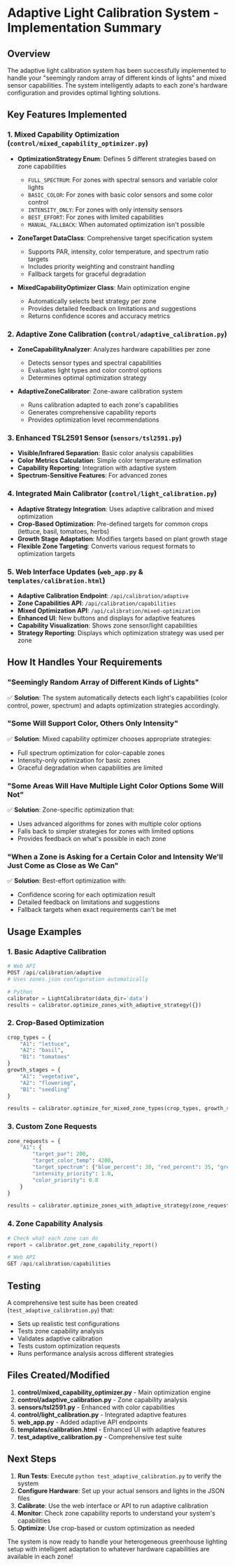 # Adaptive Light Calibration System - Implementation Summary

## Overview
The adaptive light calibration system has been successfully implemented to handle your "seemingly random array of different kinds of lights" and mixed sensor capabilities. The system intelligently adapts to each zone's hardware configuration and provides optimal lighting solutions.

## Key Features Implemented

### 1. Mixed Capability Optimization (`control/mixed_capability_optimizer.py`)
- **OptimizationStrategy Enum**: Defines 5 different strategies based on zone capabilities
  - `FULL_SPECTRUM`: For zones with spectral sensors and variable color lights
  - `BASIC_COLOR`: For zones with basic color sensors and some color control
  - `INTENSITY_ONLY`: For zones with only intensity sensors
  - `BEST_EFFORT`: For zones with limited capabilities
  - `MANUAL_FALLBACK`: When automated optimization isn't possible

- **ZoneTarget DataClass**: Comprehensive target specification system
  - Supports PAR, intensity, color temperature, and spectrum ratio targets
  - Includes priority weighting and constraint handling
  - Fallback targets for graceful degradation

- **MixedCapabilityOptimizer Class**: Main optimization engine
  - Automatically selects best strategy per zone
  - Provides detailed feedback on limitations and suggestions
  - Returns confidence scores and accuracy metrics

### 2. Adaptive Zone Calibration (`control/adaptive_calibration.py`)
- **ZoneCapabilityAnalyzer**: Analyzes hardware capabilities per zone
  - Detects sensor types and spectral capabilities
  - Evaluates light types and color control options
  - Determines optimal optimization strategy

- **AdaptiveZoneCalibrator**: Zone-aware calibration system
  - Runs calibration adapted to each zone's capabilities
  - Generates comprehensive capability reports
  - Provides optimization level recommendations

### 3. Enhanced TSL2591 Sensor (`sensors/tsl2591.py`)
- **Visible/Infrared Separation**: Basic color analysis capabilities
- **Color Metrics Calculation**: Simple color temperature estimation
- **Capability Reporting**: Integration with adaptive system
- **Spectrum-Sensitive Features**: For advanced zones

### 4. Integrated Main Calibrator (`control/light_calibration.py`)
- **Adaptive Strategy Integration**: Uses adaptive calibration and mixed optimization
- **Crop-Based Optimization**: Pre-defined targets for common crops (lettuce, basil, tomatoes, herbs)
- **Growth Stage Adaptation**: Modifies targets based on plant growth stage
- **Flexible Zone Targeting**: Converts various request formats to optimization targets

### 5. Web Interface Updates (`web_app.py` & `templates/calibration.html`)
- **Adaptive Calibration Endpoint**: `/api/calibration/adaptive`
- **Zone Capabilities API**: `/api/calibration/capabilities`
- **Mixed Optimization API**: `/api/calibration/mixed-optimization`
- **Enhanced UI**: New buttons and displays for adaptive features
- **Capability Visualization**: Shows zone sensor/light capabilities
- **Strategy Reporting**: Displays which optimization strategy was used per zone

## How It Handles Your Requirements

### "Seemingly Random Array of Different Kinds of Lights"
✅ **Solution**: The system automatically detects each light's capabilities (color control, power, spectrum) and adapts optimization strategies accordingly.

### "Some Will Support Color, Others Only Intensity"
✅ **Solution**: Mixed capability optimizer chooses appropriate strategies:
- Full spectrum optimization for color-capable zones
- Intensity-only optimization for basic zones
- Graceful degradation when capabilities are limited

### "Some Areas Will Have Multiple Light Color Options Some Will Not"
✅ **Solution**: Zone-specific optimization that:
- Uses advanced algorithms for zones with multiple color options
- Falls back to simpler strategies for zones with limited options
- Provides feedback on what's possible in each zone

### "When a Zone is Asking for a Certain Color and Intensity We'll Just Come as Close as We Can"
✅ **Solution**: Best-effort optimization with:
- Confidence scoring for each optimization result
- Detailed feedback on limitations and suggestions
- Fallback targets when exact requirements can't be met

## Usage Examples

### 1. Basic Adaptive Calibration
```python
# Web API
POST /api/calibration/adaptive
# Uses zones.json configuration automatically

# Python
calibrator = LightCalibrator(data_dir='data')
results = calibrator.optimize_zones_with_adaptive_strategy({})
```

### 2. Crop-Based Optimization
```python
crop_types = {
    "A1": "lettuce",
    "A2": "basil", 
    "B1": "tomatoes"
}
growth_stages = {
    "A1": "vegetative",
    "A2": "flowering",
    "B1": "seedling"
}

results = calibrator.optimize_for_mixed_zone_types(crop_types, growth_stages)
```

### 3. Custom Zone Requests
```python
zone_requests = {
    "A1": {
        "target_par": 200,
        "target_color_temp": 4200,
        "target_spectrum": {"blue_percent": 30, "red_percent": 35, "green_percent": 35},
        "intensity_priority": 1.0,
        "color_priority": 0.8
    }
}

results = calibrator.optimize_zones_with_adaptive_strategy(zone_requests)
```

### 4. Zone Capability Analysis
```python
# Check what each zone can do
report = calibrator.get_zone_capability_report()

# Web API
GET /api/calibration/capabilities
```

## Testing
A comprehensive test suite has been created (`test_adaptive_calibration.py`) that:
- Sets up realistic test configurations
- Tests zone capability analysis
- Validates adaptive calibration
- Tests custom optimization requests
- Runs performance analysis across different strategies

## Files Created/Modified
1. **control/mixed_capability_optimizer.py** - Main optimization engine
2. **control/adaptive_calibration.py** - Zone capability analysis
3. **sensors/tsl2591.py** - Enhanced with color capabilities
4. **control/light_calibration.py** - Integrated adaptive features
5. **web_app.py** - Added adaptive API endpoints
6. **templates/calibration.html** - Enhanced UI with adaptive features
7. **test_adaptive_calibration.py** - Comprehensive test suite

## Next Steps
1. **Run Tests**: Execute `python test_adaptive_calibration.py` to verify the system
2. **Configure Hardware**: Set up your actual sensors and lights in the JSON files
3. **Calibrate**: Use the web interface or API to run adaptive calibration
4. **Monitor**: Check zone capability reports to understand your system's capabilities
5. **Optimize**: Use crop-based or custom optimization as needed

The system is now ready to handle your heterogeneous greenhouse lighting setup with intelligent adaptation to whatever hardware capabilities are available in each zone!